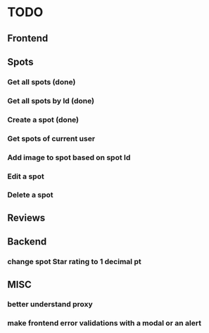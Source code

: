 # TODO

## Frontend
## Spots

### Get all spots (done)
### Get all spots by Id (done)
### Create a spot (done)

### Get spots of current user
### Add image to spot based on spot Id
### Edit a spot
### Delete a spot

## Reviews


## Backend

### change spot Star rating to 1 decimal pt


## MISC

### better understand proxy

### make frontend error validations with a modal or an alert
